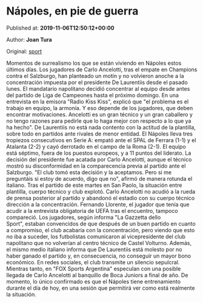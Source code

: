 
# Nápoles, en pie de guerra

Published at: **2019-11-06T12:50:12+00:00**

Author: **Joan Tura**

Original: [sport](https://www.sport.es/es/noticias/calcio/napoles-en-pie-guerra-7716488)

Momentos de surrealismo los que se están viviendo en Nápoles estos últimos días. Los jugadores de Carlo Ancelotti, tras el empate en Champions contra el Salzburgo, han planteado un motín y no volvieron anoche a la concentración impuesta por el presidente De Laurentiis desde el pasado lunes.
El mandatario napolitano decidió concentrar al equipo desde antes del partido de Liga de Campeones hasta el próximo domingo. En una entrevista en la emisora "Radio Kiss Kiss", explicó que "el problema es el trabajo en equipo, la armonía. Y eso depende de los jugadores, que deben encontrar motivaciones. Ancelotti es un gran técnico y un gran caballero y no tengo razones para pedirle que lo haga mejor con respecto a lo que ya ha hecho".
De Laurentiis no está nada contento con la actitud de la plantilla, sobre todo en partidos ante rivales de menor entidad. El Nápoles lleva tres tropiezos consecutivos en Serie A: empató ante el SPAL de Ferrara (1-1) y el Atalanta (2-2) y cayó derrotado en el campo de la Roma (2-1). El equipo está séptimo, fuera de los puestos europeos, y a 11 puntos del liderato.
La decisión del presidente fue acatada por Carlo Ancelotti, aunque el técnico mostró su disconformidad en la comparecencia previa al partido ante el Salzburgo. "El club tomó esta decisión y la aceptamos. Pero si me preguntáis si estoy de acuerdo, digo que no", afirmó de manera rotunda el italiano.
Tras el partido de este martes en San Paolo, la situación entre plantilla, cuerpo técnico y club explotó. Carlo Ancelotti no acudió a la rueda de prensa posterior al partido y abandonó el estadio con su cuerpo técnico dirección a la concentración. Fernando Llorente, el jugador que tenía que acudir a la entrevista obligatoria de UEFA tras el encuentro, tampoco compareció.
Los jugadores, según informa "La Gazzetta dello Sport", estaban convencidos de que después de un buen partido en cuanto a compromiso, el club acabaría con la concentración, pero viendo que esto no iba a suceder, los futbolistas comunicaron al vicepresidente del club napolitano que no volverían al centro técnico de Castel Volturno. Además, el mismo medio italiano informa que De Laurentiis está molesto por no haber ganado el partido y, en consecuencia, no conseguir un mayor bono económico.
En redes sociales, el club transmite un silencio sepulcral. Mientras tanto, en "FOX Sports Argentina" especulan con una posible llegada de Carlo Ancelotti al banquillo de Boca Juniors a final de año. De momento, lo único confirmado es que el Nápoles tiene entrenamiento durante el día de hoy, en una sesión que permitirá ver como está realmente la situación.

